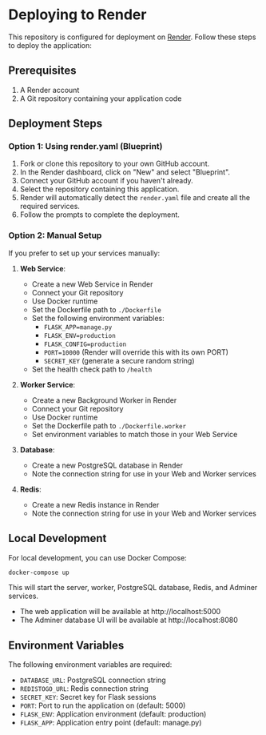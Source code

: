 # Deploying to Render

This repository is configured for deployment on [Render](https://render.com/). Follow these steps to deploy the application:

## Prerequisites

1. A Render account
2. A Git repository containing your application code

## Deployment Steps

### Option 1: Using render.yaml (Blueprint)

1. Fork or clone this repository to your own GitHub account.
2. In the Render dashboard, click on "New" and select "Blueprint".
3. Connect your GitHub account if you haven't already.
4. Select the repository containing this application.
5. Render will automatically detect the `render.yaml` file and create all the required services.
6. Follow the prompts to complete the deployment.

### Option 2: Manual Setup

If you prefer to set up your services manually:

1. **Web Service**:
   - Create a new Web Service in Render
   - Connect your Git repository
   - Use Docker runtime
   - Set the Dockerfile path to `./Dockerfile`
   - Set the following environment variables:
     - `FLASK_APP=manage.py`
     - `FLASK_ENV=production`
     - `FLASK_CONFIG=production`
     - `PORT=10000` (Render will override this with its own PORT)
     - `SECRET_KEY` (generate a secure random string)
   - Set the health check path to `/health`

2. **Worker Service**:
   - Create a new Background Worker in Render
   - Connect your Git repository
   - Use Docker runtime
   - Set the Dockerfile path to `./Dockerfile.worker`
   - Set environment variables to match those in your Web Service

3. **Database**:
   - Create a new PostgreSQL database in Render
   - Note the connection string for use in your Web and Worker services

4. **Redis**:
   - Create a new Redis instance in Render
   - Note the connection string for use in your Web and Worker services

## Local Development

For local development, you can use Docker Compose:

```bash
docker-compose up
```

This will start the server, worker, PostgreSQL database, Redis, and Adminer services.

- The web application will be available at http://localhost:5000
- The Adminer database UI will be available at http://localhost:8080

## Environment Variables

The following environment variables are required:

- `DATABASE_URL`: PostgreSQL connection string
- `REDISTOGO_URL`: Redis connection string
- `SECRET_KEY`: Secret key for Flask sessions
- `PORT`: Port to run the application on (default: 5000)
- `FLASK_ENV`: Application environment (default: production)
- `FLASK_APP`: Application entry point (default: manage.py)
